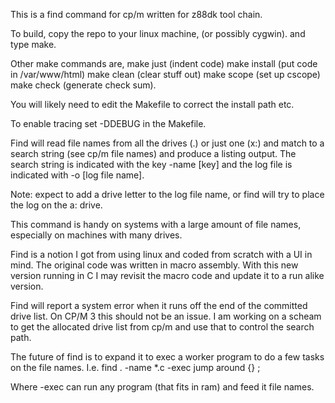 This is a find command for cp/m written for z88dk tool chain.

To build, copy the repo to your linux machine, (or possibly cygwin).
and type make.

Other make commands are, make just (indent code) make install (put code in /var/www/html) make clean (clear stuff out)
make scope  (set up cscope) make check (generate check sum).

You will likely need to edit the Makefile to correct the install path etc.

To enable tracing set -DDEBUG in the Makefile.

Find will read file names from all the drives (.) or just one (x:) and match to a search string (see cp/m file names)
and produce a listing output.  The search string is indicated with the key -name [key] and the log file is indicated with
-o [log file name].

Note: expect to add a drive letter to the log file name, or find will try to place the log on the a: drive.

This command is handy on systems with a large amount of file names, especially on machines with many drives.

Find is a notion I got from using linux and coded from scratch with a UI in mind.  The original code was written in 
macro assembly.  With this new version running in C I may revisit the macro code and update it to a run alike version.

Find will report a system error when it runs off the end of the committed drive list.  On CP/M 3 this should not be an 
issue.  I am working on a scheam to get the allocated drive list from cp/m and use that to control the search path.

The future of find is to expand it to exec a worker program to do a few tasks on the file names.  I.e.   find . -name *.c -exec jump 
around {} \;

Where -exec can run any program (that fits in ram) and feed it file names.


